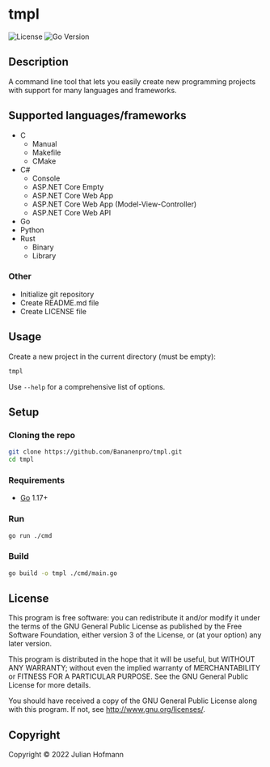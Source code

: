 # tmpl

![License](https://img.shields.io/github/license/Bananenpro/tmpl)
![Go Version](https://img.shields.io/github/go-mod/go-version/Bananenpro/tmpl)

## Description

A command line tool that lets you easily create new programming projects with support for many languages and frameworks.

## Supported languages/frameworks

- C
	- Manual
	- Makefile
	- CMake
- C#
	- Console
	- ASP.NET Core Empty
	- ASP.NET Core Web App
	- ASP.NET Core Web App (Model-View-Controller)
	- ASP.NET Core Web API
- Go
- Python
- Rust
	- Binary
	- Library

### Other

- Initialize git repository
- Create README.md file
- Create LICENSE file

## Usage

Create a new project in the current directory (must be empty):

```sh
tmpl
```

Use `--help` for a comprehensive list of options.

## Setup

### Cloning the repo

```bash
git clone https://github.com/Bananenpro/tmpl.git
cd tmpl
```

### Requirements

- [Go](https://go.dev/) 1.17+

### Run

```sh
go run ./cmd
```

### Build

```sh
go build -o tmpl ./cmd/main.go
```

## License

This program is free software: you can redistribute it and/or modify
it under the terms of the GNU General Public License as published by
the Free Software Foundation, either version 3 of the License, or
(at your option) any later version.

This program is distributed in the hope that it will be useful,
but WITHOUT ANY WARRANTY; without even the implied warranty of
MERCHANTABILITY or FITNESS FOR A PARTICULAR PURPOSE.  See the
GNU General Public License for more details.

You should have received a copy of the GNU General Public License
along with this program.  If not, see <http://www.gnu.org/licenses/>.

## Copyright

Copyright © 2022 Julian Hofmann
